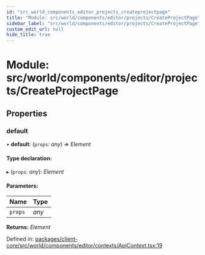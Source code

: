 ```yaml
---
id: "src_world_components_editor_projects_createprojectpage"
title: "Module: src/world/components/editor/projects/CreateProjectPage"
sidebar_label: "src/world/components/editor/projects/CreateProjectPage"
custom_edit_url: null
hide_title: true
---
```


# Module: src/world/components/editor/projects/CreateProjectPage

## Properties

### default

• **default**: (`props`: *any*) => *Element*

#### Type declaration:

▸ (`props`: *any*): *Element*

#### Parameters:

Name | Type |
:------ | :------ |
`props` | *any* |

**Returns:** *Element*

Defined in: [packages/client-core/src/world/components/editor/contexts/ApiContext.tsx:19](https://github.com/xr3ngine/xr3ngine/blob/65dfcf39a/packages/client-core/src/world/components/editor/contexts/ApiContext.tsx#L19)
